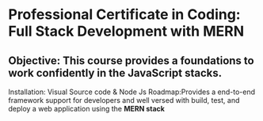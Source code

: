 # Professional Certificate in Coding: Full Stack Development with MERN
## Objective: This course provides a foundations to work **confidently** in the JavaScript stacks.    
Installation: Visual Source code & Node Js
Roadmap:Provides a end-to-end framework support for developers and well versed with build, test, and deploy a web application using the **MERN stack**

